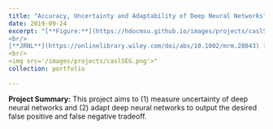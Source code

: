 ```yaml
---
title: "Accuracy, Uncertainty and Adaptability of Deep Neural Networks"
date: 2019-09-24
excerpt: "[**Figure:**](https://hdocmsu.github.io/images/projects/caslSEG.png) The project aims to (1) measure uncertainty of deep neural networks and (2) adapt deep neural networks to output the desired false-positive vs. false-negative tradeoff. 
<br/>
[**JRNL**](https://onlinelibrary.wiley.com/doi/abs/10.1002/mrm.28043) [**PDF**]({{ site.url}}/files/pubs/do_mrm2019.pdf){:target="_blank"} [**ARXIV**](https://arxiv.org/abs/1812.03974)
<br/>
<img src='/images/projects/caslSEG.png'>"
collection: portfolio

---
```

**Project Summary:** This project aims to (1) measure uncertainty of deep neural networks and (2) adapt deep neural networks to output the desired false positive and false negative tradeoff.
